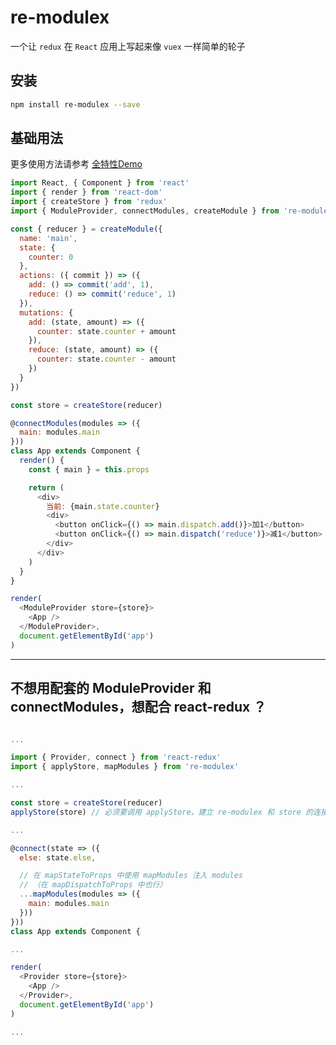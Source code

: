 # re-modulex

一个让 `redux` 在 `React` 应用上写起来像 `vuex` 一样简单的轮子

## 安装

```bash
npm install re-modulex --save
```

## 基础用法

更多使用方法请参考 [全特性Demo](https://github.com/CJY0208/re-modulex/blob/master/doc/%E5%85%A8%E7%89%B9%E6%80%A7Demo.md)

```javascript
import React, { Component } from 'react'
import { render } from 'react-dom'
import { createStore } from 'redux'
import { ModuleProvider, connectModules, createModule } from 're-modulex'

const { reducer } = createModule({
  name: 'main',
  state: {
    counter: 0
  },
  actions: ({ commit }) => ({
    add: () => commit('add', 1),
    reduce: () => commit('reduce', 1)
  }),
  mutations: {
    add: (state, amount) => ({
      counter: state.counter + amount
    }),
    reduce: (state, amount) => ({
      counter: state.counter - amount
    })
  }
})

const store = createStore(reducer)

@connectModules(modules => ({
  main: modules.main
}))
class App extends Component {
  render() {
    const { main } = this.props

    return (
      <div>
        当前: {main.state.counter}
        <div>  
          <button onClick={() => main.dispatch.add()}>加1</button>
          <button onClick={() => main.dispatch('reduce')}>减1</button>
        </div>
      </div>
    )
  }
}

render(
  <ModuleProvider store={store}>
    <App />
  </ModuleProvider>,
  document.getElementById('app')
)
```

- - -

## 不想用配套的 ModuleProvider 和 connectModules，想配合 react-redux ？

```javascript

...

import { Provider, connect } from 'react-redux'
import { applyStore, mapModules } from 're-modulex'

...

const store = createStore(reducer)
applyStore(store) // 必须要调用 applyStore，建立 re-modulex 和 store 的连接

...

@connect(state => ({
  else: state.else,

  // 在 mapStateToProps 中使用 mapModules 注入 modules
  // （在 mapDispatchToProps 中也行）
  ...mapModules(modules => ({
    main: modules.main
  }))
}))
class App extends Component {

...

render(
  <Provider store={store}>
    <App />
  </Provider>,
  document.getElementById('app')
)

...
```